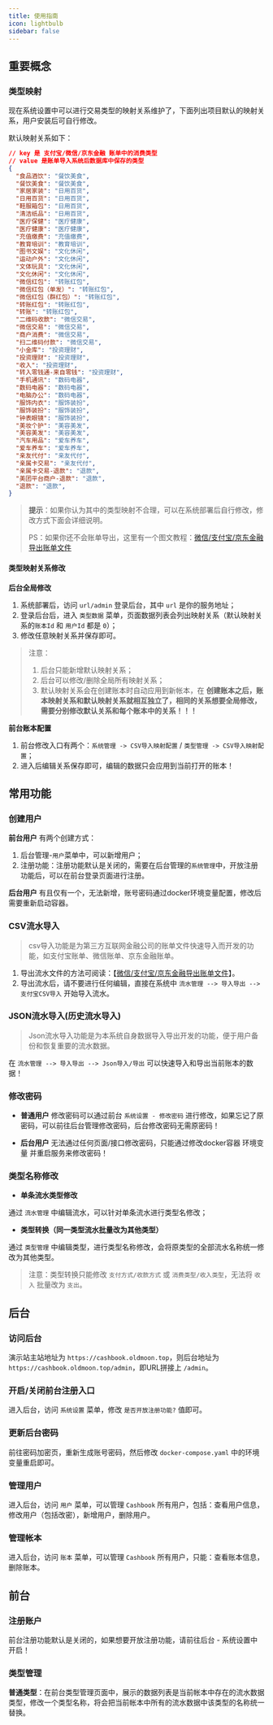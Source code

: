 ```yaml
---
title: 使用指南
icon: lightbulb
sidebar: false
---
```


## 重要概念

### 类型映射

现在系统设置中可以进行交易类型的映射关系维护了，下面列出项目默认的映射关系，用户安装后可自行修改。

默认映射关系如下：

```json
// key 是 支付宝/微信/京东金融 账单中的消费类型
// value 是账单导入系统后数据库中保存的类型
{
  "食品酒饮": "餐饮美食",
  "餐饮美食": "餐饮美食",
  "家居家装": "日用百货",
  "日用百货": "日用百货",
  "鞋服箱包": "日用百货",
  "清洁纸品": "日用百货",
  "医疗保健": "医疗健康",
  "医疗健康": "医疗健康",
  "充值缴费": "充值缴费",
  "教育培训": "教育培训",
  "图书文娱": "文化休闲",
  "运动户外": "文化休闲",
  "文体玩具": "文化休闲",
  "文化休闲": "文化休闲",
  "微信红包": "转账红包",
  "微信红包（单发）": "转账红包",
  "微信红包（群红包）": "转账红包",
  "转账红包": "转账红包",
  "转账": "转账红包",
  "二维码收款": "微信交易",
  "微信交易": "微信交易",
  "商户消费": "微信交易",
  "扫二维码付款": "微信交易",
  "小金库": "投资理财",
  "投资理财": "投资理财",
  "收入": "投资理财",
  "转入零钱通-来自零钱": "投资理财",
  "手机通讯": "数码电器",
  "数码电器": "数码电器",
  "电脑办公": "数码电器",
  "服饰内衣": "服饰装扮",
  "服饰装扮": "服饰装扮",
  "钟表眼镜": "服饰装扮",
  "美妆个护": "美容美发",
  "美容美发": "美容美发",
  "汽车用品": "爱车养车",
  "爱车养车": "爱车养车",
  "亲友代付": "亲友代付",
  "亲属卡交易": "亲友代付",
  "亲属卡交易-退款": "退款",
  "美团平台商户-退款": "退款",
  "退款": "退款",
}
```

> **提示**：如果你认为其中的类型映射不合理，可以在系统部署后自行修改，修改方式下面会详细说明。
>
> PS：如果你还不会账单导出，这里有一个图文教程：[微信/支付宝/京东金融导出账单文件](https://oldmoon.top/post/211)

#### 类型映射关系修改

**后台全局修改**

1. 系统部署后，访问 `url/admin` 登录后台，其中 `url` 是你的服务地址；
2. 登录后台后，进入 `类型数据` 菜单，页面数据列表会列出映射关系（默认映射关系的`账本Id` 和 `用户Id` 都是 `0`）；
3. 修改任意映射关系并保存即可。

> 注意：  
> 1. 后台只能新增默认映射关系；  
> 2. 后台可以修改/删除全局所有映射关系；  
> 3. 默认映射关系会在创建账本时自动应用到新帐本，在 **创建账本之后，账本映射关系和默认映射关系就相互独立了，相同的关系想要全局修改，需要分别修改默认关系和每个账本中的关系！！！**

**前台账本配置**

1. 前台修改入口有两个：`系统管理 -> CSV导入映射配置` / `类型管理 -> CSV导入映射配置`；
2. 进入后编辑关系保存即可，编辑的数据只会应用到当前打开的账本！


## 常用功能

### 创建用户

**前台用户** 有两个创建方式：

1. 后台管理-`用户`菜单中，可以新增用户；
2. 注册功能：注册功能默认是关闭的，需要在后台管理的`系统管理`中，开放注册功能后，可以在前台登录页面进行注册。

**后台用户** 有且仅有一个，无法新增，账号密码通过docker环境变量配置，修改后需要重新启动容器。

### CSV流水导入

> csv导入功能是为第三方互联网金融公司的账单文件快速导入而开发的功能，如支付宝账单、微信账单、京东金融账单。

1. 导出流水文件的方法可阅读：【[微信/支付宝/京东金融导出账单文件](https://www.oldmoon.top/post/211)】。
2. 导出流水后，请不要进行任何编辑，直接在系统中 `流水管理 --> 导入导出 --> 支付宝CSV导入` 开始导入流水。

### JSON流水导入(历史流水导入)

> Json流水导入功能是为本系统自身数据导入导出开发的功能，便于用户备份和恢复重要的流水数据。

在 `流水管理 --> 导入导出 --> Json导入/导出` 可以快速导入和导出当前账本的数据！

### 修改密码

- **普通用户** 修改密码可以通过前台 `系统设置 - 修改密码` 进行修改，如果忘记了原密码，可以前往后台管理修改密码，后台修改密码无需原密码！

- **后台用户** 无法通过任何页面/接口修改密码，只能通过修改docker容器 环境变量 并重启服务来修改密码！

### 类型名称修改

- **单条流水类型修改**

通过 `流水管理` 中编辑流水，可以针对单条流水进行类型名修改；

- **类型转换（同一类型流水批量改为其他类型）**

通过 `类型管理` 中编辑类型，进行类型名称修改，会将原类型的全部流水名称统一修改为其他类型。

> 注意：类型转换只能修改 `支付方式/收款方式` 或 `消费类型/收入类型`，无法将 `收入` 批量改为 `支出`。


<!-- more -->


## 后台

### 访问后台

演示站主站地址为 `https://cashbook.oldmoon.top`，则后台地址为 `https://cashbook.oldmoon.top/admin`，即URL拼接上 `/admin`。

### 开启/关闭前台注册入口

进入后台，访问 `系统设置` 菜单，修改 `是否开放注册功能?` 值即可。

### 更新后台密码

前往密码加密页，重新生成账号密码，然后修改 `docker-compose.yaml` 中的环境变量重启即可。

### 管理用户

进入后台，访问 `用户` 菜单，可以管理 `Cashbook` 所有用户，包括：查看用户信息，修改用户（包括改密），新增用户，删除用户。

### 管理帐本

进入后台，访问 `账本` 菜单，可以管理 `Cashbook` 所有用户，只能：查看账本信息，删除账本。



## 前台

### 注册账户

前台注册功能默认是关闭的，如果想要开放注册功能，请前往后台 - 系统设置中开启！

### 类型管理

**普通类型**：在前台类型管理页面中，展示的数据列表是当前帐本中存在的流水数据类型，修改一个类型名称，将会把当前帐本中所有的流水数据中该类型的名称统一替换。
